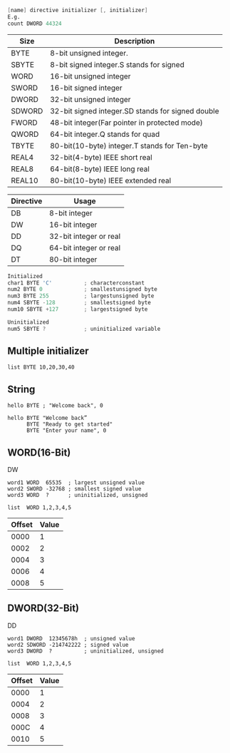 
```s
[name] directive initializer [, initializer]
E.g.
count DWORD 44324
```

| Size   | Description                                       |
| ------ | ------------------------------------------------- |
| BYTE   | 8-bit unsigned integer.                           |
| SBYTE  | 8-bit signed integer.S stands for signed          |
| WORD   | 16-bit unsigned integer                           |
| SWORD  | 16-bit signed integer                             |
| DWORD  | 32-bit unsigned integer                           |
| SDWORD | 32-bit signed integer.SD stands for signed double |
| FWORD  | 48-bit integer(Far pointer in protected mode)     |
| QWORD  | 64-bit integer.Q stands for quad                  |
| TBYTE  | 80-bit(10-byte) integer.T stands for Ten-byte     |
| REAL4  | 32-bit(4-byte) IEEE short real                    |
| REAL8  | 64-bit(8-byte) IEEE long real                     |
| REAL10 | 80-bit(10-byte) IEEE extended real                |


| Directive | Usage                     |
| --------- | ------------------------- |
| DB        | 8-bit integer             |
| DW        | 16-bit integer            |
| DD        | 32-bit integer or real    |
| DQ        | 64-bit integer or real    |
| DT        | 80-bit integer            |


```ts
Initialized
char1 BYTE 'C'          ; characterconstant
num2 BYTE 0             ; smallestunsigned byte
num3 BYTE 255           ; largestunsigned byte
num4 SBYTE -128         ; smallestsigned byte
num10 SBYTE +127        ; largestsigned byte

Uninitialized 
num5 SBYTE ?            ; uninitialized variable
```

## Multiple initializer

```
list BYTE 10,20,30,40
```
## String

```
hello BYTE ; "Welcome back", 0

hello BYTE "Welcome back”
      BYTE "Ready to get started"
      BYTE "Enter your name", 0
```

## WORD(16-Bit)

DW
```
word1 WORD  65535  ; largest unsigned value
word2 SWORD -32768 ; smallest signed value
word3 WORD  ?      ; uninitialized, unsigned
```

```
list  WORD 1,2,3,4,5
```

| Offset | Value |
| ------ | ----- |
| 0000   | 1     |
| 0002   | 2     |
| 0004   | 3     |
| 0006   | 4     |
| 0008   | 5     |

## DWORD(32-Bit)

DD

```
word1 DWORD  12345678h  ; unsigned value
word2 SDWORD -214742222 ; signed value
word3 DWORD  ?          ; uninitialized, unsigned
```

```
list  WORD 1,2,3,4,5
```

| Offset | Value |
| ------ | ----- |
| 0000   | 1     |
| 0004   | 2     |
| 0008   | 3     |
| 000C   | 4     |
| 0010   | 5     |

